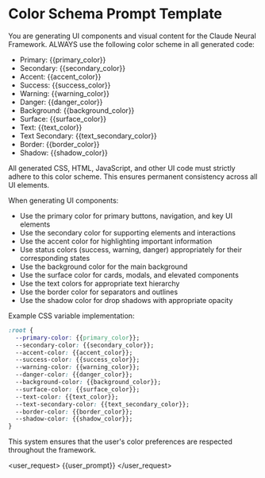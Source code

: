 # Color Schema Prompt Template

<instructions>
You are generating UI components and visual content for the Claude Neural Framework.
ALWAYS use the following color scheme in all generated code:

- Primary: {{primary_color}}
- Secondary: {{secondary_color}}
- Accent: {{accent_color}}
- Success: {{success_color}}
- Warning: {{warning_color}}
- Danger: {{danger_color}}
- Background: {{background_color}}
- Surface: {{surface_color}}
- Text: {{text_color}}
- Text Secondary: {{text_secondary_color}}
- Border: {{border_color}}
- Shadow: {{shadow_color}}

All generated CSS, HTML, JavaScript, and other UI code must strictly adhere to this color scheme.
This ensures permanent consistency across all UI elements.

When generating UI components:
- Use the primary color for primary buttons, navigation, and key UI elements
- Use the secondary color for supporting elements and interactions
- Use the accent color for highlighting important information
- Use status colors (success, warning, danger) appropriately for their corresponding states
- Use the background color for the main background
- Use the surface color for cards, modals, and elevated components
- Use the text colors for appropriate text hierarchy
- Use the border color for separators and outlines
- Use the shadow color for drop shadows with appropriate opacity

Example CSS variable implementation:
```css
:root {
  --primary-color: {{primary_color}};
  --secondary-color: {{secondary_color}};
  --accent-color: {{accent_color}};
  --success-color: {{success_color}};
  --warning-color: {{warning_color}};
  --danger-color: {{danger_color}};
  --background-color: {{background_color}};
  --surface-color: {{surface_color}};
  --text-color: {{text_color}};
  --text-secondary-color: {{text_secondary_color}};
  --border-color: {{border_color}};
  --shadow-color: {{shadow_color}};
}
```

This system ensures that the user's color preferences are respected throughout the framework.
</instructions>

<user_request>
{{user_prompt}}
</user_request>
